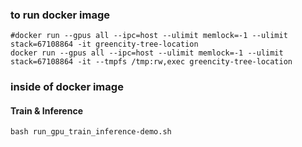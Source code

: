 ### to run docker image
```
#docker run --gpus all --ipc=host --ulimit memlock=-1 --ulimit stack=67108864 -it greencity-tree-location
docker run --gpus all --ipc=host --ulimit memlock=-1 --ulimit stack=67108864 -it --tmpfs /tmp:rw,exec greencity-tree-location
```

### inside of docker image
#### Train & Inference

```
bash run_gpu_train_inference-demo.sh
```
